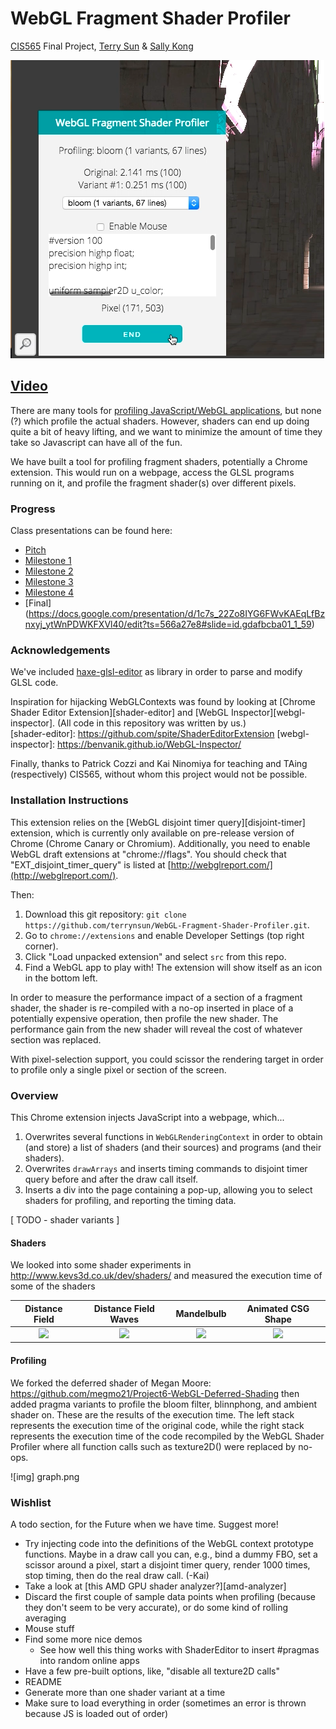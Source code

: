 # WebGL Fragment Shader Profiler
[CIS565][cis565] Final Project,
[Terry Sun](http://terrysun.blue) &
[Sally Kong](http://www.kongsally.com/)

![](img/preview.png)

## [Video](https://www.youtube.com/watch?v=iM2nibuqaWU)

There are many tools for [profiling JavaScript/WebGL applications][profile], but
none (?) which profile the actual shaders. However, shaders can end up doing
quite a bit of heavy lifting, and we want to minimize the
amount of time they take so Javascript can have all of the fun.

We have built a tool for profiling fragment shaders, potentially a Chrome
extension. This would run on a webpage, access the GLSL programs running on it,
and profile the fragment shader(s) over different pixels.

  [cis565]: cis565-fall-2015.github.io
  [profile]: http://www.realtimerendering.com/blog/webgl-debugging-and-profiling-tools/

### Progress

Class presentations can be found here:

* [Pitch](https://docs.google.com/presentation/d/1ql6i_PHFyAe6U6gH-zOUKhpxpAzX0TQIN0ZWSS-D-2A/edit?usp=sharing)
* [Milestone 1](https://docs.google.com/presentation/d/1SiUU418lQQzw1nnS0Zcmk2OT4B24SbFRJwTcBvBYxPY/edit?usp=sharing)
* [Milestone 2](https://docs.google.com/presentation/d/1HPLnnpjw2ReZOZ5Td3XHB_Z3rfg1j9FKO2kJrvgp9os/edit?usp=sharing)
* [Milestone 3](https://docs.google.com/presentation/d/1upIHXKcaad5nB-Nd1lpLAzsPMyScnBzAQUJCbzc4_m4/edit?usp=sharing)
* [Milestone 4](https://docs.google.com/presentation/d/1c7s_22Zo8IYG6FWvKAEqLfBznxyj_ytWnPDWKFXVl40/edit?usp=sharing)
* [Final] (https://docs.google.com/presentation/d/1c7s_22Zo8IYG6FWvKAEqLfBznxyj_ytWnPDWKFXVl40/edit?ts=566a27e8#slide=id.gdafbcba01_1_59)

### Acknowledgements

We've included [haxe-glsl-editor][haxe-glsl] as library in order to parse and
modify GLSL code.

  [haxe-glsl]: https://github.com/haxiomic/haxe-glsl-parser


Inspiration for hijacking WebGLContexts was found by looking at
[Chrome Shader Editor Extension][shader-editor] and
[WebGL Inspector][webgl-inspector]. (All code in this repository was written by
us.)  
[shader-editor]: https://github.com/spite/ShaderEditorExtension
  [webgl-inspector]: https://benvanik.github.io/WebGL-Inspector/

Finally, thanks to Patrick Cozzi and Kai Ninomiya for teaching and TAing
(respectively) CIS565, without whom this project would not be possible.

### Installation Instructions

This extension relies on the [WebGL disjoint timer query][disjoint-timer]
extension, which is currently only available on pre-release version of Chrome
(Chrome Canary or Chromium). Additionally, you need to enable WebGL draft
extensions at "chrome://flags". You should check that
"EXT\_disjoint\_timer\_query" is listed at
[http://webglreport.com/](http://webglreport.com/).

Then:

1. Download this git repository:
    `git clone https://github.com/terrynsun/WebGL-Fragment-Shader-Profiler.git`.
2. Go to `chrome://extensions` and enable Developer Settings (top right corner).
3. Click "Load unpacked extension" and select `src` from this repo.
4. Find a WebGL app to play with! The extension will show itself as an icon in
   the bottom left.

In order to measure the performance impact of a section of a fragment shader, the shader is re-compiled with a no-op inserted in place of a potentially expensive operation, then profile the new shader. The performance gain from the new shader will reveal the cost of whatever section was replaced.

With pixel-selection support, you could scissor the rendering target in order to
profile only a single pixel or section of the screen.

### Overview

This Chrome extension injects JavaScript into a webpage, which...

1. Overwrites several functions in `WebGLRenderingContext` in order to obtain
   (and store) a list of shaders (and their sources) and programs (and their
   shaders).
2. Overwrites `drawArrays` and inserts timing commands to disjoint timer query
   before and after the draw call itself.
3. Inserts a div into the page containing a pop-up, allowing you to select
   shaders for profiling, and reporting the timing data.

[ TODO - shader variants ]

#### Shaders

We looked into some shader experiments in http://www.kevs3d.co.uk/dev/shaders/ and measured the execution time of some of the shaders

|Distance Field | Distance Field Waves | Mandelbulb | Animated CSG Shape |
|:-------------:|:-------------:|:-------------:|:-------------:|
|![](img/Distance_field.gif) | ![](img/Waves.gif) | ![](img/Mandlebulb.gif)| ![](img/CSG.gif) |

#### Profiling

We forked the deferred shader of Megan Moore: https://github.com/megmo21/Project6-WebGL-Deferred-Shading then added pragma variants to profile the bloom filter, blinnphong, and ambient shader on. These are the results of the execution time. The left stack represents the execution time of the original code, while the right stack represents the execution time of the code recompiled by the WebGL Shader Profiler where all function calls such as texture2D() were replaced by no-ops. 

![img] graph.png


### Wishlist

A todo section, for the Future when we have time. Suggest more!

* Try injecting code into the definitions of the WebGL context prototype
  functions. Maybe in a draw call you can, e.g., bind a dummy FBO, set a
  scissor around a pixel, start a disjoint timer query, render 1000 times, stop
  timing, then do the real draw call. (-Kai)
* Take a look at [this AMD GPU shader analyzer?][amd-analyzer]
* Discard the first couple of sample data points when profiling (because they don't seem to be very accurate), or do some kind of rolling averaging
* Mouse stuff
* Find some more nice demos
    * See how well this thing works with ShaderEditor to insert #pragmas into random online apps
* Have a few pre-built options, like, "disable all texture2D calls"
* README
* Generate more than one shader variant at a time
* Make sure to load everything in order (sometimes an error is thrown because JS is loaded out of order)

